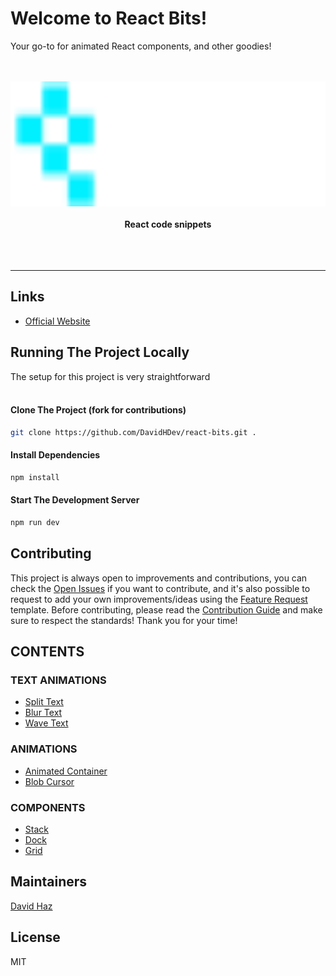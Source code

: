# Welcome to React Bits!

Your go-to for animated React components, and other goodies!

<div align="center">
	<br>
	<br>
	<img src="./src/assets/bits-logo.svg" alt="react-haiku" height="200">
	<br>
	<br>
	<b>React code snippets</b>
	<br>
	<br>
	<br>
	<br>
	<hr>
</div>

## Links

- [Official Website](https://reactbits.dev/)

## Running The Project Locally

The setup for this project is very straightforward <br>
<br>

#### Clone The Project (fork for contributions)

```sh
git clone https://github.com/DavidHDev/react-bits.git .
```

#### Install Dependencies

```sh
npm install
```

#### Start The Development Server

```sh
npm run dev
```

## Contributing

This project is always open to improvements and contributions, you can check the [Open Issues](https://github.com/DavidHDev/react-bits/issues) if you want to contribute, and it's also possible to request to add your own improvements/ideas using the [Feature Request](https://github.com/DavidHDev/react-bits/issues/new/choose) template. Before contributing, please read the [Contribution Guide](https://github.com/DavidHDev/react-bits/blob/main/CONTRIBUTING.MD) and make sure to respect the standards! Thank you for your time!

## CONTENTS

### TEXT ANIMATIONS

- [Split Text](https://www.reactbits.dev/text-animations/split-text)
- [Blur Text](https://www.reactbits.dev/text-animations/blur-text)
- [Wave Text](https://www.reactbits.dev/text-animations/wave-text)

### ANIMATIONS

- [Animated Container](https://www.reactbits.dev/animations/animated-container)
- [Blob Cursor](https://www.reactbits.dev/animations/blob-cursor)

### COMPONENTS

- [Stack](https://www.reactbits.dev/components/stack)
- [Dock](https://www.reactbits.dev/components/dock)
- [Grid](https://www.reactbits.dev/components/grid)

## Maintainers

[David Haz](https://github.com/DavidHDev)

## License

MIT
